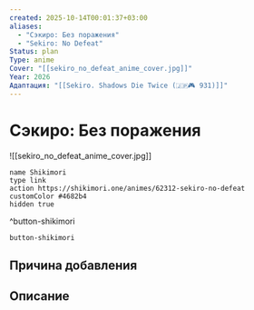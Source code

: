 ```yaml
---
created: 2025-10-14T00:01:37+03:00
aliases:
  - "Сэкиро: Без поражения"
  - "Sekiro: No Defeat"
Status: plan
Type: anime
Cover: "[[sekiro_no_defeat_anime_cover.jpg]]"
Year: 2026
Адаптация: "[[Sekiro. Shadows Die Twice (🇯🇵🎮 931)]]"
---
```


# Сэкиро: Без поражения

![[sekiro_no_defeat_anime_cover.jpg]]



```button
name Shikimori
type link
action https://shikimori.one/animes/62312-sekiro-no-defeat
customColor #4682b4
hidden true
```
^button-shikimori





`button-shikimori`

## Причина добавления




## Описание


